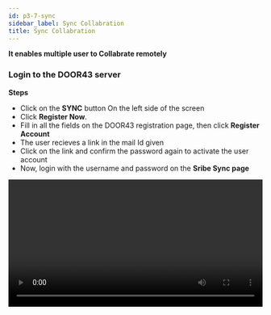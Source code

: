 ```yaml
---
id: p3-7-sync
sidebar_label: Sync Collabration
title: Sync Collabration
---
```

**It enables multiple user to Collabrate remotely**

### Login to the DOOR43 server ###

 
**Steps**

- Click on the **SYNC** button On the left side of the screen
- Click **Register Now**. 
- Fill in all the fields on the DOOR43 registration page, then click **Register Account**
- The user recieves a link in the mail Id given
- Click on the link and confirm the password again to activate the user account
- Now, login with the username and password on the **Sribe Sync page**
<video controls src="/0.5.3/Logintotheserver.mov" width="100%" type="video/mov"/>

### Cloud Sync ###

**Steps**

- Enter a valid username and password to access your DOOR 43 account 
- Select the project you wish to work on, from the **SYNC** pane
- After selecting the desired project click the **SAVE TO CLOUD** button on the SYNC pane 
- A progress bar will appear, showing the status and completion of the **sync** process
- Once the project is successfully synced, it will be listed at the bottom of the **CLOUD PROJECTS** pane

<video controls src="/0.5.3/cloudsync.mov" width="100%" type="video/mp4"/>



### Offline Sync ###

**Steps**

- Enter a valid username and password to access your DOOR 43 account
- In the CLOUD PROJECTS pane, enter the project owner's username in the specified field
- Choose the project you wish to download to your local system
- The selected project will be filtered, and the CLOUD PROJECTS pane will show the **SAVE TO COMPUTER** button
- By clicking the **SAVE TO COMPUTER** button, you can download the project to your local system
- The downloaded project will appear in the **SYNC** pane 
- To edit the downloaded project, navigate to the PROJECTS page and choose the downloaded project 

<video controls src="/0.5.3/offlinesync.mov" width="100%" type="video/mp4"/>



### Contribute to a shared project ###

**Steps**

**Project owner**

- The project owner has to login to DOOR43, https://git.door43.org/
- Select the Project to **collaborate**
- Click on the **collaborator** tab
- Add the names of the collaborators
- Select **Add Collaborator**
- Give access to the collaborator either as **Administrator, Write, or Read**

**Collaborator**

- Go to the **Sync** page
- Login to the DOOR43 account
- The user/collaborator can then enter the project owner's name in the given field on the Sync page of Scribe
- Select the project to work
- Click on **SAVE TO COMPUTER** button on the top right side of the screen 
- The project will be synced to Scribe
- A notification stating 'project sync to scribe successful' will appear in the bottom left side
- The project has now been set up for work 

<video controls src="/0.5.3/collabsync.mov" width="100%" type="video/mp4"/>



### How to sync a project ###

**Steps**

- Click on the **Sync** button on the left side of the window
- A list of all user projects will appear on the left of the sync window
- If you are a new user, register into your DOOR43 account, or else log in to DOOR43
- The right side of the screen will display all projects saved on the DOOR43 remote server
- Select a project that you want to sync to the door43 remote server
- Click on the **SAVE TO CLOUD** button on the top left side of the screen.
- On the top of the screen, the user can see the uploading progress bar
- The project will then be uploaded to the DOOR43 remote server and displayed to the user in the right-hand column of the screen
<video controls src="/0.5.3/syncaproject.mov" width="100%" type="video/mp4"/>

### Sync a project from the project module ###

A project can be directly synced by the user from the project module.

**Steps**

- Click on the project module and open a project
- Click the **Sync** button
- The uploading progress bar will be displayed at the top
- (Login to the DOOR43 server if you are not done yet)
<video controls src="/0.5.3/projectsync.mov" width="100%" type="video/mp4"/>

### Sync back a project from the DOOR43 remote server ###

The user can **Sync** a project from the server to the local system. Ensure that the project file is not in the local system otherwise the project file will get mergerd into the local system.

**Steps**   

- Click on the **Sync** button
- Login to the DOOR43 account on the right side of the column
- It lists every project on the DOOR43 server
- Make sure that the project file is not in the local system, otherwise the project file will get merged into the local system
- Click on the project that you want to sync back from the remote server to the local system
- Click on the **SAVE TO COMPUTER** button on the top right side of the screen
- The user can see the uploading progress bar
- With this, a project will be synced back from the server

<video controls src="/0.5.3/syncback.mov" width="100%" type="video/mov"/>

### Merge a project from the DOOR43 remote server ###


**Steps**

- Click on the **Sync** button,login to the DOOR43 account
- It displays all the projects in the door 43 server at the right side of the column
- Drag and drop a project from the DOOR43 server list into the container on the left side of the screen
- The progress bar will appear
- (You can undo the merging process by clicking the undo button before counting down to an end)
- This will merge a project from the server
<video controls src="/assets/merge.mov" width="100%" type="video/mov"/>